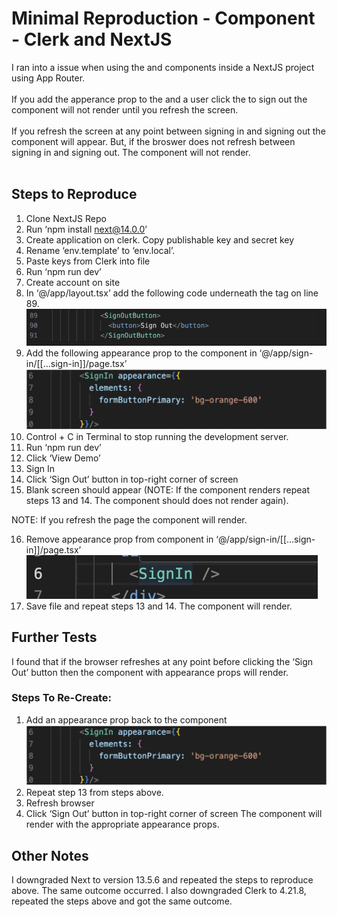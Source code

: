 # Minimal Reproduction - <SignIn /> Component - Clerk and NextJS

I ran into a issue  when using the <SignIn /> and <SignOutButton /> components inside a NextJS project using App Router. 
<br><br>
If you add the apperance prop to the <SignIn /> and a  user click the <SignOutButton /> to sign out the <SignIn /> component will not render until you refresh the screen.
<br><br>
If you refresh the screen at any point between signing in and signing out the <SignIn /> component will appear. But, if the broswer does not refresh between signing in and signing out. The <SignIn /> component will not render.
<br><br>
## Steps to Reproduce

1. Clone NextJS Repo
2. Run ‘npm install next@14.0.0’
3. Create application on clerk. Copy publishable key and secret key
4. Rename ‘env.template’ to ‘env.local’.
5. Paste keys from Clerk into file
6. Run ‘npm run dev’
7. Create account on site
8. In ‘@/app/layout.tsx’ add the following code underneath the </SignedIn> tag on line 89.
![Code Snippet #1](./Images/num8img.png)
9. Add the following appearance prop to the <SignIn /> component in ‘@/app/sign-in/[[…sign-in]]/page.tsx’
![Code Snippet #2](./Images/num9img.png)
10. Control + C in Terminal to stop running the development server.
11. Run ‘npm run dev’
12. Click ‘View Demo’
13. Sign In
14. Click ‘Sign Out’ button in top-right corner of screen
15. Blank screen should appear (NOTE: If the <SignIn /> component renders repeat steps 13 and 14. The component should does not render again).

NOTE: If you refresh the page the <SignIn /> component will render.

16. Remove appearance prop from <SignIn /> component in ‘@/app/sign-in/[[…sign-in]]/page.tsx’
![Code Snippet #3](./Images/num16img.png)
17. Save file and repeat steps 13 and 14. The <SignIn /> component will render.

## Further Tests

I found that if the browser refreshes at any point before clicking the ‘Sign Out’ button then the <SignIn /> component with appearance props will render.

### Steps To Re-Create:

1. Add an appearance prop back to the <SignIn /> component
![Code Snippet #4](Images/num9img.png)
2. Repeat step 13 from steps above.
3. Refresh browser
4. Click ‘Sign Out’ button in top-right corner of screen
The <SignIn /> component will render with the appropriate appearance props.

## Other Notes

I downgraded Next to version 13.5.6 and repeated the steps to reproduce above. The same outcome occurred. I also downgraded Clerk to 4.21.8, repeated the steps above and got the same outcome.
